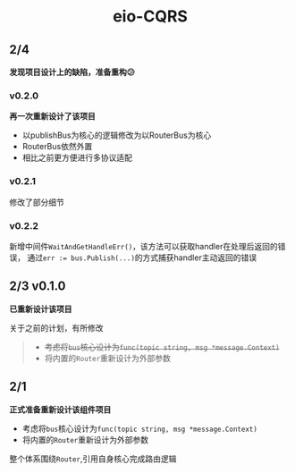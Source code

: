 <div style="text-align: center">

# eio-CQRS

</div>

## 2/4

**发现项目设计上的缺陷，准备重构😕**

### v0.2.0

**再一次重新设计了该项目**

- 以publishBus为核心的逻辑修改为以RouterBus为核心
- RouterBus依然外置
- 相比之前更方便进行多协议适配

### v0.2.1

修改了部分细节

### v0.2.2

新增中间件`WaitAndGetHandleErr()`，该方法可以获取handler在处理后返回的错误，
通过`err := bus.Publish(...)`的方式捕获handler主动返回的错误

## 2/3 v0.1.0

**已重新设计该项目**

关于之前的计划，有所修改

> - ~~考虑将`bus`核心设计为`func(topic string, msg *message.Context)`~~
> - 将内置的`Router`重新设计为外部参数

## 2/1

**正式准备重新设计该组件项目**

- 考虑将`bus`核心设计为`func(topic string, msg *message.Context)`
- 将内置的`Router`重新设计为外部参数

整个体系围绕`Router`,引用自身核心完成路由逻辑

